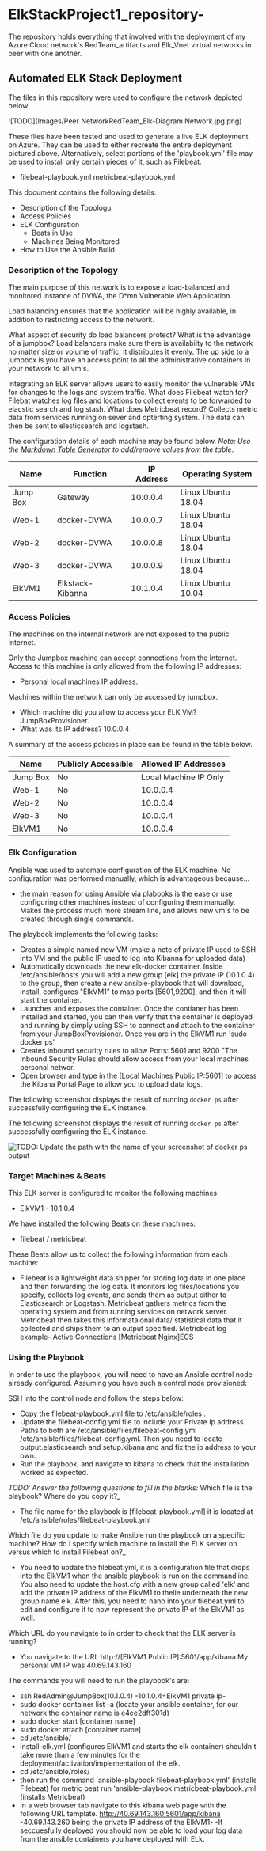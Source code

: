 # ElkStackProject1_repository-
The repository holds everything that involved with the deployment of my Azure Cloud network's RedTeam_artifacts and Elk_Vnet virtual networks in peer with one another.

## Automated ELK Stack Deployment

The files in this repository were used to configure the network depicted below.

![TODO](Images/Peer NetworkRedTeam_Elk-Diagram Network.jpg.png)

These files have been tested and used to generate a live ELK deployment on Azure. They can be used to either recreate the entire deployment pictured above. Alternatively, select portions of the 'playbook.yml' file may be used to install only certain pieces of it, such as Filebeat.

  - filebeat-playbook.yml         metricbeat-playbook.yml  

This document contains the following details:
- Description of the Topologu
- Access Policies
- ELK Configuration
  - Beats in Use
  - Machines Being Monitored
- How to Use the Ansible Build


### Description of the Topology

The main purpose of this network is to expose a load-balanced and monitored instance of DVWA, the D*mn Vulnerable Web Application.

Load balancing ensures that the application will be highly available, in addition to restricting access to the network.

What aspect of security do load balancers protect? What is the advantage of a jumpbox?
Load balancers make sure there is availabilty to the network no matter size or volume of traffic, it distributes it evenly.  The up side to a jumpbox is you have an access point to all the administrative containers in your network to all vm's.  

Integrating an ELK server allows users to easily monitor the vulnerable VMs for changes to the logs and system traffic.
 What does Filebeat watch for?  Filebat watches log files and locations to collect events to be forwarded to elacstic search and log stash.
 What does Metricbeat record?  Collects metric data from services running on sever and opterting system.  The data can then be sent to elesticsearch and logstash.

The configuration details of each machine may be found below.
_Note: Use the [Markdown Table Generator](http://www.tablesgenerator.com/markdown_tables) to add/remove values from the table_.

| Name     | Function         | IP Address | Operating System   |
|----------|------------------|------------|--------------------|
| Jump Box | Gateway          | 10.0.0.4   | Linux Ubuntu 18.04 |
| Web-1    | docker-DVWA      | 10.0.0.7   | Linux Ubuntu 18.04 |
| Web-2    | docker-DVWA      | 10.0.0.8   | Linux Ubuntu 18.04 |
| Web-3    | docker-DVWA      | 10.0.0.9   | Linux Ubuntu 18.04 |
| ElkVM1   | Elkstack-Kibanna | 10.1.0.4   | Linux Ubuntu 10.04 |

### Access Policies

The machines on the internal network are not exposed to the public Internet. 

Only the Jumpbox machine can accept connections from the Internet. Access to this machine is only allowed from the following IP addresses:
- Personal local machines IP address.

Machines within the network can only be accessed by jumpbox.
- Which machine did you allow to access your ELK VM? JumpBoxProvisioner. 
- What was its IP address?  10.0.0.4

A summary of the access policies in place can be found in the table below.

| Name     | Publicly Accessible | Allowed IP Addresses  |
|----------|---------------------|-----------------------|
| Jump Box | No                  | Local Machine IP Only |
| Web-1    | No                  | 10.0.0.4              |
| Web-2    | No                  | 10.0.0.4              |
| Web-3    | No                  | 10.0.0.4              |
| ElkVM1   | No                  | 10.0.0.4              |

### Elk Configuration

Ansible was used to automate configuration of the ELK machine. No configuration was performed manually, which is advantageous because...
- the main reason for using Ansible via plabooks is the ease or use configuring other machines instead of configuring them manually.  Makes the process much more stream line, and allows new vm's to be created through single commands.

The playbook implements the following tasks:
- Creates a simple named new VM (make a note of private IP used to SSH into VM and the public IP used to log into Kibanna for uploaded data)
- Automatically downloads the new elk-docker container. Inside /etc/ansible/hosts you will add a new group [elk] the private IP (10.1.0.4) to the group, then create a new ansible-playbook that will download, install, configures "ElkVM1" to map ports [5601,9200], and then it will start the container.
- Launches and exposes the container. Once the contianer has been installed and started, you can then verify that the container is deployed and running by simply using SSH to connect and attach to the container from your JumpBoxProvisioner. Once you are in the ElkVM1 run 'sudo docker ps'
- Creates inbound security rules to allow Ports: 5601 and 9200 "The Inbound Security Rules should allow access from your local machines personal networ.
- Open browser and type in the [Local Machines Public IP:5601] to access the Kibana Portal Page to allow you to upload data logs.

The following screenshot displays the result of running `docker ps` after successfully configuring the ELK instance.


The following screenshot displays the result of running `docker ps` after successfully configuring the ELK instance.

![TODO: Update the path with the name of your screenshot of docker ps output](Images/docker_ps_output.png)

### Target Machines & Beats
This ELK server is configured to monitor the following machines:
- ElkVM1 - 10.1.0.4

We have installed the following Beats on these machines:
- filebeat /  metricbeat

These Beats allow us to collect the following information from each machine:
- Filebeat is a lightweight data shipper for storing log data in one place and then forwarding the log data. It monitors log files/locations you specify, collects log events, and sends them as output either to Elasticsearch or Logstash. Metricbeat gathers metrics from the operating system and from running services on network server. Metricbeat then takes this informataional data/ statistical data that it collected and ships them to an output specified. Metricbeat log example- Active Connections [Metricbeat Nginx]ECS

### Using the Playbook
In order to use the playbook, you will need to have an Ansible control node already configured. Assuming you have such a control node provisioned: 

SSH into the control node and follow the steps below:
- Copy the filebeat-playbook.yml file to /etc/ansible/roles .
- Update the filebeat-config.yml file to include your Private Ip address. Paths to both are /etc/ansible/files/filebeat-config.yml  /etc/ansible/files/filebeat-config.yml.  Then you need to locate          output.elasticsearch and setup.kibana and and fix the ip address to your own.
- Run the playbook, and navigate to kibana to check that the installation worked as expected.

_TODO: Answer the following questions to fill in the blanks:_
Which file is the playbook? Where do you copy it?_ 
- The file name for the playbook is [filebeat-playbook.yml] it is located at /etc/ansible/roles/filebeat-playbook.yml

Which file do you update to make Ansible run the playbook on a specific machine? How do I specify which machine to install the ELK server on versus which to install Filebeat on?_  
- You need to update the filebeat.yml, it is a configuration file that drops into the ElkVM1 when the ansible playbook is run on the commandline.  You also need to update the host.cfg with a new group called 'elk' and add the private IP address of the ElkVM1 to thelie underneath the new group name elk.  After this, you need to nano into your filebeat.yml to edit and configure it to now represent the private IP of the ElkVM1 as well.

Which URL do you navigate to in order to check that the ELK server is running? 
- You navigate to the URL  http://[ElkVM1.Public.IP]:5601/app/kibana   My personal VM IP was 40.69.143.160


The commands you will need to run the playbook's are:
- ssh RedAdmin@JumpBox(10.1.0.4)     -10.1.0.4=ElkVM1 private ip-
- sudo docker container list -a 
          (locate your ansible container, for our network the container name is e4ce2dff301d)
- sudo docker start [container name] 
- sudo docker attach [container name]
- cd /etc/ansible/
- install-elk.yml (configures ElkVM1 and starts the elk container) shouldn't take more than a few minutes for the deployment/activation/implementation of the elk.
- cd /etc/ansible/roles/
- then run the command 'ansible-playbook filebeat-playbook.yml' (installs Filebeat)   for metric beat run 'ansible-playbook metricbeat-playbook.yml (installs Metricbeat)
- In a web browser tab navigate to this kibana web page with the following URL template.  http://40.69.143.160:5601/app/kibana     -40.69.143.260 being the private IP address of the ElkVM1- 
-If seccuesfully deployed you should now be able to load your log data from the ansible containers you have deployed with ELk.
